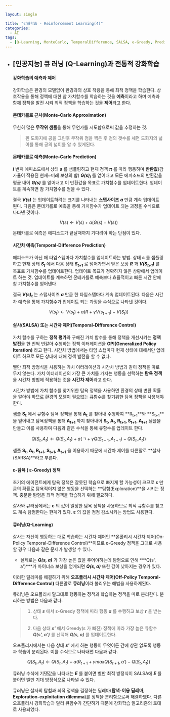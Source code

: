 ```yaml
---

layout: single

title: "강화학습 - Reinforcement Learning(4)"
categories:
  - AI
tags:
  - [Q-Learning, MonteCarlo, TemporalDifference, SALSA, e-Greedy, Prediction, Control]
---
```


- ## [인공지능] 큐 러닝 (Q-Learning)과 전통적 강화학습

  

  #### 강화학습의 예측과 제어

   강화학습은 환경의 모델없이 환경과의 상호 작용을 통해 최적 정책을 학습한다. 상호작용을 통해 정책에 대한 참 가치함수를 학습하는 것을 **예측**이라고 하며 예측과 함께 정책을 발전 시켜 최적 정책을 학습하는 것을 **제어**라고 한다.

  

  #### 몬테카를로 근사(Monte-Carlo Approximation)

   무한히 많은 **무작위 샘플**을 통해 무언가를 시도함으로써 값을 추정하는 것.

  >  흰 도화지에 공을 그린후 무작위 점을 찍은 후 점의 갯수를 세면 도화지의 넓이를 통해 공의 넓이를 알 수 있게된다.

  

  #### 몬테카를로 예측(Monte-Carlo Prediction)

   ***i*** 번째 에피소드에서 상태 ***s*** 를 샘플링하고 현재 정책 ***π*** 를 따라 행동하며 **반환값**(감가율이 적용된 현재~미래 보상의 합) ***G(s)<sub>i</sub>*** 를 얻어내고 모든 에피소드의 반환값을 평균 내어 ***G(s)*** 를 얻어내고 이 반환값을 목표로 가치함수를 업데이트한다. 업데이트를 계속하면 참 가치함수를 얻을 수 있다.

   결국 ***V(s)*** 는 업데이트하려는 크기를 나타내는 **스탭사이즈** ***a*** 만큼 계속 업데이트 된다. 다음은 몬테카를로 예측을 통해 가치함수가 업데이트 되는 과정을 수식으로 나타낸 것이다.

  
  $$
  V(s) ← V(s) + a(G(s) - V(s))
  $$
  
  
   몬테카를로 예측은 에피소드가 끝날때까지 기다려야 하는 단점이 있다.
  
  
  
  #### 시간차 예측(Temporal-Difference Prediction)
  
   에피소드가 아닌 매 타임스텝마다 가치함수를 업데이트하는 방법. 상태 ***s*** 를 샘플링하고 현재 상태 ***S<sub>t</sub>*** 에서 다음 상태  ***S<sub>t+1</sub>*** 로 넘어가면서 받은 보상 ***R*** 과 ***V(S<sub>t+1</sub>)*** 를 목표로 가치함수를 업데이트한다. 업데이트 목표가 정확하지 않은 상황에서 업데이트 하는 것. 업데이트를 계속하면 몬테카를로 예측보다 효율적이고 빠른 시간 안에 참 가치함수를 얻어낸다
  
   결국 ***V(s)<sub>t</sub>*** 는 스탭사이즈  ***a*** 만큼 한 타임스탭마다 계속 업데이트된다. 다음은 시간차 예측을 통해 가치함수가 업데이트 되는 과정을 수식으로 나타낸 것이다.
  
  
  $$
  V(s_t) ← V(s_t) + a(R + γV(s_{t+1})-V(S_t))
  $$
  
  
  #### 살사(SALSA) 또는 시간차 제어(Temporal-Difference Control)
  
   가치 함수를 구하는 **정책 평가**와 구해진 가치 함수를 통해 정책을 개선시키는 **정책 발전**을 한 번씩 번갈아 수행하는 정책 이터레이션을 **GPI(Generalized Policy Iteration)** 라고 한다. 시간차 방법에서는 타임 스탭마다 현재 상태에 대해서만 업데이트 하므로 모든 상태에 대해 정책 발전을 할 수 없다. 
  
   벨만 최적 방정식을 사용하는 가치 이터레이션과 시간차 방법과 같이 정책을 따로 두지 않는다. 가치 이터레이션의 가장 큰 가치를 가지는 행동을 선택하는 **탐욕 정책**을 시간차 방법에 적용하는 것을 **시간차 제어**라고 한다.
  
   시간차 방법에 가치 함수를 찾기위한 탐욕 정책을 사용하면 환경의 상태 변환 확률을 알아야 하므로 환경의 모델이 필요없는 큐함수를 찾기위한 탐욕 정책을 사용해야한다.
  
   샘플 **S<sub>t</sub>** 에서 큐함수 탐욕 정책을 통해  **A<sub>t</sub>** 를 찾아내 수행하여  **R<sub>t+1</sub>**와  **S<sub>t+1</sub>**을 얻어내고 탐욕정책을 통해  **A<sub>t+1</sub>** 까지 찾아내어 **S<sub>t</sub>, A<sub>t</sub>, R<sub>t+1</sub>,  S<sub>t+1</sub>,  A<sub>t+1</sub>**  샘플을 만들고 이를 사용하여 다음과 같은 수식을 통해 큐함수를 업데이트 한다.
  
  
  $$
  Q(S_t, A_t)←Q(S_t,A_t)+a(ㄱ + γQ(S_{t+1},A_{t+1}) - Q(S_t, A_t))
  $$
  
  
   샘플  **S<sub>t</sub>, A<sub>t</sub>, R<sub>t+1</sub>,  S<sub>t+1</sub>,  A<sub>t+1</sub>**  을 이용하기 때문에 시간차 제어를 다른말로 **살사(SARSA)**라고 부른다.
  
  
  
  ####  ε-탐욕 ( ε-Greedy) 정책
  
   초기의 에이전트에게 탐욕 정책은 잘못된 학습으로 빠지게 할 가능성이 크므로  **ε** 만큼의 확률로 탐욕적이지 않은 행동을 선택하는 **탐험(Exploration)**을 시키는 정책. 충분한 탐험은 최적 정책을 학습하기 위해 필요하다.
  
   살사와 큐러닝에서는 **ε** 의 값이 일정한 탐욕 정책을 사용하므로 최적 큐함수를 찾고도 계속 탐험한다는 한계가 있다. **ε** 의 값을 점점 감소시키는 방법도 사용한다.
  
  
  
  #### 큐러닝(Q-Learning)
  
   살사는 자신이 행동하는 대로 학습하는 시간차 제어인 **온폴리시 시간차 제어(On-Policy Temporal-Difference Control)**이므로 ε-Greedy 정책을 그대로 사용할 경우 다음과 같은 문제가 발생할 수 있다.
  
  - 실제로는 ***Q(s, a)*** 가 가장 높은 값을 주어야하는데 탐험으로 인해 ***Q(s', a')***가 마이너스 보상을 얻게되면 ***Q(s, a)*** 또한 값이 낮아지는 경우가 있다.
  
    
  
   이러한 딜레마를 해결하기 위해 **오프폴리시 시간차 제어(Off-Policy Temporal-Difference Control)** 다른말로 **큐러닝**이라 불리우는 해법을 사용하게된다.
  
    큐러닝은 오프폴리시 말그대로 행동하는 정책과 학습하는 정책을 따로 분리한다. 분리하는 방법은 다음과 같다.
  
  > 1. 상태 ***s*** 에서 ε-Greedy 정책에 따라 행동 ***a*** 를 수행하고 보상 ***r*** 을 받는다.
  >
  > 2. 다음 상태 ***s'*** 에서 Greedy(ε 가 빠진) 정책에 따라 가장 높은 큐함수  ***Q(s', a')*** 를 선택해 ***Q(s, a)*** 를 업데이트한다.
  
  
  
   오프폴리시에서는 다음 상태 ***s'*** 에서 하는 행동이 무엇이든 간에 상관 없도록 행동과 학습이 분리된다. 이를 수식으로 나타내면 다음과 같다.
  
  
  $$
  Q(S_t, A_t)←Q(S_t,A_t)+a(R_{t+1} + γmaxQ(S_{t+1},a') - Q(S_t, A_t))
  $$
  
  
   큐러닝 수식에 기댓값을 나타내는 ***E*** 를 붙이면 벨만 최적 방정식이 SALSA에 ***E*** 를 붙이면 벨만 기대 방정식으로 나타낼 수 있다.
  
  
  
   큐러닝은 살사의 탐험과 최적 정책을 결정하는 딜레마(**탐색-이용 딜레마, Exploration-exploitation dilemma**)를 정책을 분리함으로써 해결하였다. 다른 오프폴리시 강화학습과 달리 큐함수가 간단하기 때문에 강화학습 알고리즘의 토대로 사용되었다.
